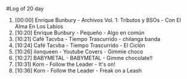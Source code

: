 #Log of 20 day

1. [00:00] Enrique Bunbury - Archivos Vol. 1: Tributos y BSOs - Con El Alma En Los Labios
1. [10:20] Enrique Bunbury - Pequeño - Algo en común
1. [10:21] Café Tacvba - Tiempo Trascurrido - chilanga banda
1. [10:24] Café Tacvba - Tiempo Trascurrido - El Ciclón
1. [10:26] ilonqueen - Youtube Covers - Gimmie choco
1. [10:27] BABYMETAL - BABYMETAL - Gimme chocolate!!
1. [10:31] Korn - Follow the Leader - It's on!
1. [10:36] Korn - Follow the Leader - Freak on a Leash
